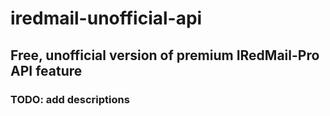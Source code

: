 # iredmail-unofficial-api
## Free, unofficial version of premium IRedMail-Pro API feature

### TODO: add descriptions
